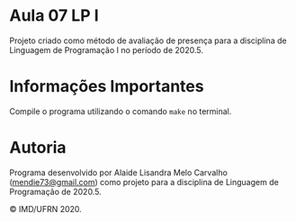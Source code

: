 # Aula 07 LP I

Projeto criado como método de avaliação de presença para a disciplina de Linguagem de Programação I no período de 2020.5.

# Informações Importantes

Compile o programa utilizando o comando `make` no terminal. 

# Autoria

Programa desenvolvido por Alaide Lisandra Melo Carvalho (<mendie73@gmail.com>) como projeto para a disciplina de Linguagem de Programação de 2020.5.

&copy; IMD/UFRN 2020.
